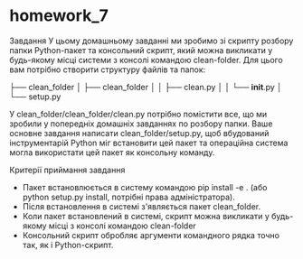 # homework_7
Завдання
У цьому домашньому завданні ми зробимо зі скрипту розбору папки Python-пакет та консольний скрипт, який можна викликати у будь-якому місці системи з консолі командою clean-folder. Для цього вам потрібно створити структуру файлів та папок:

├── clean_folder
│    ├── clean_folder
│    │   ├── clean.py
│    │   └── __init__.py
│    └── setup.py

У clean_folder/clean_folder/clean.py потрібно помістити все, що ми зробили у попередніх домашніх завданнях по розбору папки. Ваше основне завдання написати clean_folder/setup.py, щоб вбудований інструментарій Python міг встановити цей пакет та операційна система могла використати цей пакет як консольну команду.

Критерії приймання завдання
* Пакет встановлюється в систему командою pip install -e . (або python setup.py install, потрібні права адміністратора).
* Після встановлення в системі з'являється пакет clean_folder.
* Коли пакет встановлений в системі, скрипт можна викликати у будь-якому місці з консолі командою clean-folder
* Консольний скрипт обробляє аргументи командного рядка точно так, як і Python-скрипт.
